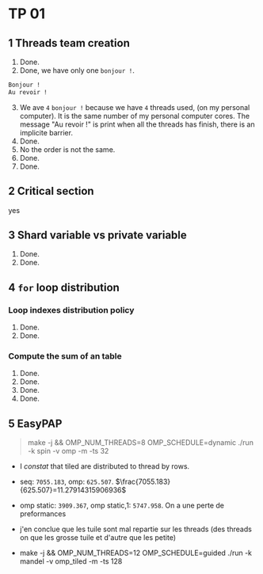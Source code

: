 # TP 01

## 1 Threads team creation

1. Done.
2. Done, we have only one `bonjour !`.

  ```txt
  Bonjour !
  Au revoir !
  ```

3. We ave `4` `bonjour !` because we have `4` threads used, (on my personal computer). It is the same number of my personal computer cores. The message "Au revoir !" is print when all the threads has finish, there is an implicite barrier.
4. Done.
5. No the order is not the same.
6. Done.
7. Done.

## 2 Critical section

yes

## 3 Shard variable vs private variable

1. Done.
2. Done.

## 4 `for` loop distribution

### Loop indexes distribution policy

1. Done.
2. Done.

### Compute the sum of an table

1. Done.
2. Done.
3. Done.
4. Done.

## 5 EasyPAP

> make -j && OMP_NUM_THREADS=8 OMP_SCHEDULE=dynamic ./run -k spin -v omp -m -ts 32

- I *constat* that tiled are distributed to thread by rows.
- seq: `7055.183`, omp: `625.507`. $\frac{7055.183}{625.507}=11.27914315906936$
- omp static: `3909.367`, omp static,1: `5747.958`. On a une perte de preformances

- j'en conclue que les tuile sont mal repartie sur les threads (des threads on que les grosse tuile et d'autre que les petite)
- make -j && OMP_NUM_THREADS=12 OMP_SCHEDULE=guided ./run -k mandel -v omp_tiled -m -ts 128
